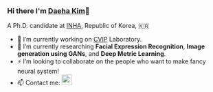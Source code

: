### Hi there I'm [Daeha Kim](https://kdhht2334.github.io)👋

A Ph.D. candidate at [INHA](https://www.inha.ac.kr/sites/kr/index.do), Republic of Korea, 🇰🇷


- 🔭 I’m currently working on [CVIP](http://cvip.inha.ac.kr/) Laboratory.
- 🌱 I’m currently researching __Facial Expression Recognition__, __Image generation using GANs__, and __Deep Metric Learning__.
- ⚡ I’m looking to collaborate on the people who want to make fancy neural system!
- 📫 Contact me: <a href="mailto:kdhht5022@gmail.com"><code><img src="https://upload.wikimedia.org/wikipedia/commons/4/4e/Mail_%28iOS%29.svg" width="24"/></code></a>

<!--
**kdhht2334/kdhht2334** is a ✨ _special_ ✨ repository because its `README.md` (this file) appears on your GitHub profile.

Here are some ideas to get you started:

- 🤔 I’m looking for help with ...
- 💬 Ask me about ...
- 📫 How to reach me: ...
- 😄 Pronouns: ...
- 👯 Fun fact: ...
-->
